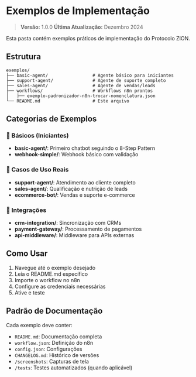 # Exemplos de Implementação

> **Versão:** 1.0.0
> **Última Atualização:** Dezembro 2024

Esta pasta contém exemplos práticos de implementação do Protocolo ZION.

## Estrutura

```
exemplos/
├── basic-agent/                 # Agente básico para iniciantes
├── support-agent/               # Agente de suporte completo
├── sales-agent/                 # Agente de vendas/leads
├── workflows/                   # Workflows n8n prontos
│   ├── exemplo-padronizador-n8n-trocar-nomenclatura.json
└── README.md                    # Este arquivo
```

## Categorias de Exemplos

### 🚀 Básicos (Iniciantes)
- **basic-agent/**: Primeiro chatbot seguindo o 8-Step Pattern
- **webhook-simple/**: Webhook básico com validação

### 💼 Casos de Uso Reais
- **support-agent/**: Atendimento ao cliente completo
- **sales-agent/**: Qualificação e nutrição de leads
- **ecommerce-bot/**: Vendas e suporte e-commerce

### 🔧 Integrações
- **crm-integration/**: Sincronização com CRMs
- **payment-gateway/**: Processamento de pagamentos
- **api-middleware/**: Middleware para APIs externas

## Como Usar

1. Navegue até o exemplo desejado
2. Leia o README.md específico
3. Importe o workflow no n8n
4. Configure as credenciais necessárias
5. Ative e teste

## Padrão de Documentação

Cada exemplo deve conter:
- `README.md`: Documentação completa
- `workflow.json`: Definição do n8n
- `config.json`: Configurações
- `CHANGELOG.md`: Histórico de versões
- `/screenshots`: Capturas de tela
- `/tests`: Testes automatizados (quando aplicável)